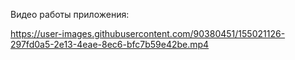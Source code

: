 Видео работы приложения:

https://user-images.githubusercontent.com/90380451/155021126-297fd0a5-2e13-4eae-8ec6-bfc7b59e42be.mp4
